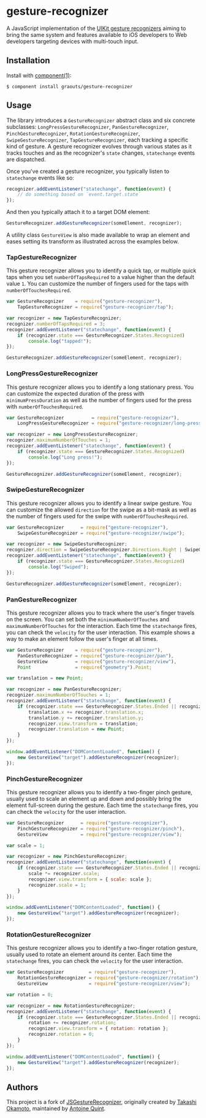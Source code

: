 # gesture-recognizer

A JavaScript implementation of the [UIKit gesture recognizers](https://developer.apple.com/library/ios/documentation/EventHandling/Conceptual/EventHandlingiPhoneOS/GestureRecognizer_basics/GestureRecognizer_basics.html#//apple_ref/doc/uid/TP40009541-CH2-SW2) aiming to bring the same system and features available to iOS developers to Web developers targeting devices with multi-touch input.

## Installation

  Install with [component(1)](http://component.io):

    $ component install graouts/gesture-recognizer

## Usage

The library introduces a `GestureRecognizer` abstract class and six concrete subclasses: `LongPressGestureRecognizer`, `PanGestureRecognizer`, `PinchGestureRecognizer`, `RotationGestureRecognizer`, `SwipeGestureRecognizer`, `TapGestureRecognizer`, each tracking a specific kind of gesture. A gesture recognizer evolves through various states as it tracks touches and as the recognizer's `state` changes, `statechange` events are dispatched.

Once you've created a gesture recognizer, you typically listen to `statechange` events like so:

```javascript
recognizer.addEventListener("statechange", function(event) {
    // do something based on `event.target.state`
});
```

And then you typically attach it to a target DOM element:

```javascript
GestureRecognizer.addGestureRecognizer(someElement, recognizer);
```

A utility class `GestureView` is also made available to wrap an element and eases setting its transform as illustrated across the examples below.

### TapGestureRecognizer

This gesture recognizer allows you to identify a quick tap, or multiple quick taps when you set `numberOfTapsRequired` to a value higher than the default value `1`. You can customize the number of fingers used for the taps with `numberOfTouchesRequired`.

```javascript
var GestureRecognizer    = require("gesture-recognizer"),
    TapGestureRecognizer = require("gesture-recognizer/tap");

var recognizer = new TapGestureRecognizer;
recognizer.numberOfTapsRequired = 3;
recognizer.addEventListener("statechange", function(event) {
    if (recognizer.state === GestureRecognizer.States.Recognized)
        console.log("tapped!");
});

GestureRecognizer.addGestureRecognizer(someElement, recognizer);
```

### LongPressGestureRecognizer

This gesture recognizer allows you to identify a long stationary press. You can customize the expected duration of the press with `minimumPressDuration` as well as the number of fingers used for the press with `numberOfTouchesRequired`.

```javascript
var GestureRecognizer          = require("gesture-recognizer"),
    LongPressGestureRecognizer = require("gesture-recognizer/long-press");

var recognizer = new LongPressGestureRecognizer;
recognizer.maximumNumberOfTouches = 1;
recognizer.addEventListener("statechange", function(event) {
    if (recognizer.state === GestureRecognizer.States.Recognized)
        console.log("Long press!");
});

GestureRecognizer.addGestureRecognizer(someElement, recognizer);
```

### SwipeGestureRecognizer

This gesture recognizer allows you to identify a linear swipe gesture. You can customize the allowed `direction` for the swipe as a bit-mask as well as the number of fingers used for the swipe with `numberOfTouchesRequired`. 

```javascript
var GestureRecognizer      = require("gesture-recognizer"),
    SwipeGestureRecognizer = require("gesture-recognizer/swipe");

var recognizer = new SwipeGestureRecognizer;
recognizer.direction = SwipeGestureRecognizer.Directions.Right | SwipeGestureRecognizer.Directions.Left;
recognizer.addEventListener("statechange", function(event) {
    if (recognizer.state === GestureRecognizer.States.Recognized)
        console.log("Swiped");
});

GestureRecognizer.addGestureRecognizer(someElement, recognizer);
```

### PanGestureRecognizer

This gesture recognizer allows you to track where the user's finger travels on the screen. You can set both the `minimumNumberOfTouches` and `maximumNumberOfTouches` for the interaction. Each time the `statechange` fires, you can check the `velocity` for the user interaction. This example shows a way to make an element follow the user's finger at all times.

```javascript
var GestureRecognizer    = require("gesture-recognizer"),
    PanGestureRecognizer = require("gesture-recognizer/pan"),
    GestureView          = require("gesture-recognizer/view"),
    Point                = require("geometry").Point;

var translation = new Point;

var recognizer = new PanGestureRecognizer;
recognizer.maximumNumberOfTouches = 1;
recognizer.addEventListener("statechange", function(event) {
    if (recognizer.state === GestureRecognizer.States.Ended || recognizer.state == GestureRecognizer.States.Changed) {
        translation.x += recognizer.translation.x;
        translation.y += recognizer.translation.y;
        recognizer.view.transform = translation;
        recognizer.translation = new Point;
    }
});

window.addEventListener("DOMContentLoaded", function() {
    new GestureView("target").addGestureRecognizer(recognizer);
});
```

### PinchGestureRecognizer

This gesture recognizer allows you to identify a two-finger pinch gesture, usually used to scale an element up and down and possibly bring the element full-screen during the gesture. Each time the `statechange` fires, you can check the `velocity` for the user interaction.

```javascript
var GestureRecognizer      = require("gesture-recognizer"),
    PinchGestureRecognizer = require("gesture-recognizer/pinch"),
    GestureView            = require("gesture-recognizer/view");

var scale = 1;

var recognizer = new PinchGestureRecognizer;
recognizer.addEventListener("statechange", function(event) {
    if (recognizer.state === GestureRecognizer.States.Ended || recognizer.state == GestureRecognizer.States.Changed) {
        scale *= recognizer.scale;
        recognizer.view.transform = { scale: scale };
        recognizer.scale = 1;
    }
});

window.addEventListener("DOMContentLoaded", function() {
    new GestureView("target").addGestureRecognizer(recognizer);
});
```

### RotationGestureRecognizer

This gesture recognizer allows you to identify a two-finger rotation gesture, usually used to rotate an element around its center. Each time the `statechange` fires, you can check the `velocity` for the user interaction.

```javascript
var GestureRecognizer         = require("gesture-recognizer"),
    RotationGestureRecognizer = require("gesture-recognizer/rotation"),
    GestureView               = require("gesture-recognizer/view");

var rotation = 0;

var recognizer = new RotationGestureRecognizer;
recognizer.addEventListener("statechange", function(event) {
    if (recognizer.state === GestureRecognizer.States.Ended || recognizer.state == GestureRecognizer.States.Changed) {
        rotation += recognizer.rotation;
        recognizer.view.transform = { rotation: rotation };
        recognizer.rotation = 0;
    }
});

window.addEventListener("DOMContentLoaded", function() {
    new GestureView("target").addGestureRecognizer(recognizer);
});
```

## Authors

This project is a fork of [JSGestureRecognizer](https://github.com/mud/JSGestureRecognizer), originally created by [Takashi Okamoto](http://mud.mitplw.com/), maintained by [Antoine Quint](https://github.com/graouts/).
